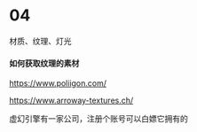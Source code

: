 # 04

材质、纹理、灯光


#### 如何获取纹理的素材

https://www.poliigon.com/

https://www.arroway-textures.ch/

虚幻引擎有一家公司，注册个账号可以白嫖它拥有的